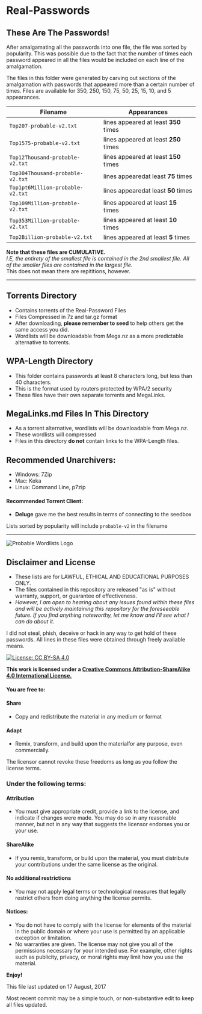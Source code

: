 # Real-Passwords


##  These Are The Passwords!  


 After amalgamating all the passwords into one file, the file was sorted by popularity. This was possible due to the fact that the number of times each password appeared in all the files would be included on each line of the amalgamation.

The files in this folder were generated by carving out sections of the amalgamation with passwords that appeared more than a certain number of times.
Files are available for 350, 250, 150, 75, 50, 25, 15, 10, and 5 appearances.

| Filename | Appearances|
| ---- | ----|
| `Top207-probable-v2.txt` | lines appeared at least __350__ times |
| `Top1575-probable-v2.txt` | lines appeared at least __250__ times |
| `Top12Thousand-probable-v2.txt` | lines appeared at least __150__ times |
| `Top304Thousand-probable-v2.txt` | lines appearedat least __75__ times |
| `Top1pt6Million-probable-v2.txt` | lines appearedat least __50__ times |
| `Top109Million-probable-v2.txt` | lines appeared at least __15__ times |
| `Top353Million-probable-v2.txt` | lines appeared at least __10__ times |
| `Top2Billion-probable-v2.txt` | lines appeared at least __5__ times |



__Note that these files are CUMULATIVE.__ <br>
*I.E, the entirety of the smallest file is contained in the 2nd smallest file. All of the smaller files are contained in the largest file.*  <br>
This does not mean there are repititions, however.


***

## Torrents Directory
* Contains torrents of the Real-Password Files
* Files Compressed in 7z and tar.gz format
* After downloading, __please remember to seed__ to help others get the same access you did.
* Wordlists will be downloadable from Mega.nz as a more predictable alternative to torrents.


## WPA-Length Directory
* This folder contains passwords at least 8 characters long, but less than 40 characters.
* This is the format used by routers protected by WPA/2 security
* These files have their own separate torrents and MegaLinks.


##  MegaLinks.md Files In This Directory
* As a torrent alternative, wordlists will be downloadable from Mega.nz.
* These wordlists will compressed
* Files in this directory __do not__ contain links to the WPA-Length files.


## Recommended Unarchivers:
* Windows: 7Zip
* Mac: Keka
* Linux: Command Line, p7zip

#### Recommended Torrent Client:
* __Deluge__ gave me the best results in terms of connecting to the seedbox


Lists sorted by popularity will include `probable-v2` in the filename

***

![Probable Wordlists Logo](https://raw.githubusercontent.com/berzerk0/Probable-Wordlists/master/ProbableWordlistLogo.png)


## Disclaimer and License
 + These lists are for LAWFUL, ETHICAL AND EDUCATIONAL PURPOSES ONLY.
 + The files contained in this repository are released "as is" without warranty, support, or guarantee of effectiveness.
 + *However, I am open to hearing about any issues found within these files and will be actively maintaining this repository for the foreseeable future. If you find anything noteworthy, let me know and I'll see what I can do about it.*

I did not steal, phish, deceive or hack in any way to get hold of these passwords.
All lines in these files were obtained through freely available means.


 [![License: CC BY-SA 4.0](https://img.shields.io/badge/License-CC%20BY--SA%204.0-lightgrey.svg)](http://creativecommons.org/licenses/by-sa/4.0/)

 __This work is licensed under a [Creative Commons Attribution-ShareAlike 4.0 International License.](https://creativecommons.org/licenses/by-sa/4.0/)__

#### You are free to:

#### Share
+ Copy and redistribute the material in any medium or format

#### Adapt
+ Remix, transform, and build upon the materialfor any purpose, even commercially.

The licensor cannot revoke these freedoms as long as you follow the license terms.

### Under the following terms:

#### Attribution
+ You must give appropriate credit, provide a link to the license, and indicate if changes were made. You may do so in any reasonable manner, but not in any way that suggests the licensor endorses you or your use.
#### ShareAlike
+ If you remix, transform, or build upon the material, you must distribute your contributions under the same license as the original.
#### No additional restrictions
+ You may not apply legal terms or technological measures that legally restrict others from doing anything the license permits.

#### Notices:
+ You do not have to comply with the license for elements of the material in the public domain or where your use is permitted by an applicable exception or limitation.
+ No warranties are given. The license may not give you all of the permissions necessary for your intended use. For example, other rights such as publicity, privacy, or moral rights may limit how you use the material.


__Enjoy!__


This file last updated on 17 August, 2017

Most recent commit may be a simple touch, or non-substantive edit to keep all files updated.
